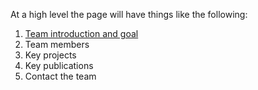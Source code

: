 At a high level the page will have things like the following:

1. [Team introduction and goal](https://sriram711.github.io/pipers/content/about)
2. Team members
3. Key projects 
4. Key publications
5. Contact the team
